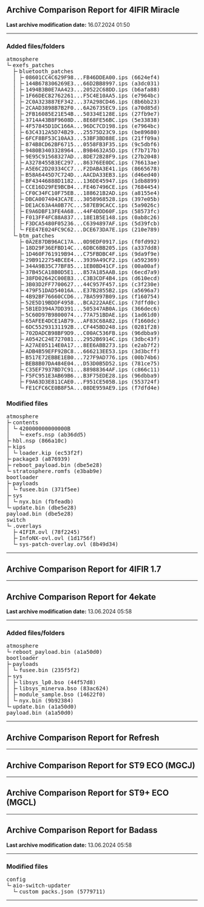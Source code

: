 <h2>Archive Comparison Report for <b>4IFIR Miracle</b></h2><b>Last archive modification date:</b> 16.07.2024 01:50<hr>

<h3>Added files/folders</h3>
<pre>atmosphere
└╴exefs_patches
  ├╴bluetooth_patches
  │ ├╴08601CC4C629F98...FB46DDEA00.ips (6624ef4)
  │ ├╴144B678306269E3...66D2BB8997.ips (a3dc031)
  │ ├╴1494B3B0E7AA423...20522C68DD.ips (b6afa88)
  │ ├╴1F66DEC82762261...F5C4E10AA5.ips (e7964bc)
  │ ├╴2C0A323887EF342...37A298CD46.ips (8b6bb23)
  │ ├╴2CAAD3898B7B2F0...6A26735EC9.ips (a70d85d)
  │ ├╴2FB16085E21E54B...50334E128E.ips (27fb9e7)
  │ ├╴3714A43B8F9608D...8E68FE56BC.ips (5e33838)
  │ ├╴4F57845D1DC166A...96DC7CD198.ips (e7964bc)
  │ ├╴63C4312A5D74B29...25575D23C9.ips (be89680)
  │ ├╴6FCF8BF53C10AA3...53BF3BD88E.ips (21ff09a)
  │ ├╴874B8CD62BF6715...0558FB3F35.ips (9c5dbf6)
  │ ├╴9480B3403328964...B9B4632A5D.ips (f7b717b)
  │ ├╴9E95C91568327AD...8DE72B28F9.ips (27b2048)
  │ ├╴A3278455B3EC297...86376EE0DC.ips (76613ae)
  │ ├╴A5E6C2D20334CC7...F2DABA3E41.ips (8665678)
  │ ├╴B58A6445D7C724D...AACDA33EB3.ips (d46ed40)
  │ ├╴BF43446888D1182...136DE45947.ips (1db8899)
  │ ├╴CCE16D29FE9BCB4...FE467496CE.ips (7684454)
  │ ├╴CF0C34FC10F75EB...188621B2AD.ips (a8155e4)
  │ ├╴DBCA0074043CA7E...3058968528.ips (397e05b)
  │ ├╴DE1AC63A4A0B77C...587EB9CACC.ips (5a9026c)
  │ ├╴E9A6DBF13FE4A68...44F4DDD60F.ips (58573fc)
  │ ├╴F013FF4FC88A837...18E1B5E148.ips (0ab8c26)
  │ ├╴F3DCA5480F05236...C6394897AF.ips (5d39fcb)
  │ └╴FEE47E024FC9C62...DCE673DA7E.ips (210e789)
  └╴btm_patches
    ├╴0A2E87DB96AC17A...0D9EDF0917.ips (f0fd992)
    ├╴18D29F36EFBD14C...6DBC6BB205.ips (a337dd8)
    ├╴1D460F761919B94...C75FBDBC4F.ips (9da9f9e)
    ├╴29B9122754BCEE4...3939A49CF2.ips (a592369)
    ├╴344A9B35C77BF85...1EB0BD41CF.ips (00a00af)
    ├╴37B45CA18B0D5E1...857A185AAB.ips (6ecd7a9)
    ├╴38FD02642C00EB3...C3B3CDF4B4.ips (d610ecd)
    ├╴3B03D2FF7700627...44C957F457.ips (c3f230e)
    ├╴479F51DAD54016A...E37B2855B2.ips (a5696a7)
    ├╴4B92BF76660CCD6...7BA5997B09.ips (f160754)
    ├╴52E5D19BDDF4958...BCA222AAEC.ips (7dffd0c)
    ├╴5B1ED394A7DD391...505347AB0A.ips (366dec6)
    ├╴5C60D97B9800074...77A751BDAE.ips (1ad61d0)
    ├╴65AFEE4DCE1AB79...AF83C68A82.ips (f1660dc)
    ├╴6DC55293131192B...CF445BD248.ips (0281f28)
    ├╴702DADCB98BF9D9...C00AC536FB.ips (96dbba9)
    ├╴A0542C24E727081...2952B6914C.ips (3dbc43f)
    ├╴A27AE05114E0A17...8EE6ABB273.ips (e2ab7f2)
    ├╴ADB4B59EFF92BC8...666213EE53.ips (3d3bcff)
    ├╴B517E72EBBE1EB0...727F9AD776.ips (00b74b6)
    ├╴BEB8B07DA484E04...D53D0B5D52.ips (781ce75)
    ├╴C35EF7937BD7C91...88988364AF.ips (c866c11)
    ├╴F5FC951E3AB69B6...B3F75EDE28.ips (96dbba9)
    ├╴F9A63D3E811CAE0...F951CE505B.ips (553724f)
    └╴FE1CFC6CE0B8F5A...08DE959AE9.ips (f7dfd4e)
</pre>
<h3>Modified files</h3>
<pre>atmosphere
├╴contents
│ └╴420000000000000B
│   └╴exefs.nsp (ab36dd5)
├╴hbl.nsp (866a10c)
├╴kips
│ └╴loader.kip (ec53f2f)
├╴package3 (a876939)
├╴reboot_payload.bin (dbe5e28)
└╴stratosphere.romfs (e3bab9e)
bootloader
├╴payloads
│ └╴fusee.bin (371f5ee)
├╴sys
│ └╴nyx.bin (fbfeadb)
└╴update.bin (dbe5e28)
payload.bin (dbe5e28)
switch
└╴.overlays
  ├╴4IFIR.ovl (78f2245)
  ├╴InfoNX-ovl.ovl (1d1756f)
  └╴sys-patch-overlay.ovl (8b49d34)
</pre>
<hr>

<h2>Archive Comparison Report for <b>4IFIR 1.7</b></h2><hr>

<h2>Archive Comparison Report for <b>4ekate</b></h2><b>Last archive modification date:</b> 13.06.2024 05:58<hr>

<h3>Added files/folders</h3>
<pre>atmosphere
└╴reboot_payload.bin (a1a50d0)
bootloader
├╴payloads
│ └╴fusee.bin (235f5f2)
├╴sys
│ ├╴libsys_lp0.bso (44f57d8)
│ ├╴libsys_minerva.bso (83ac624)
│ ├╴module_sample.bso (14622f0)
│ └╴nyx.bin (9b92384)
└╴update.bin (a1a50d0)
payload.bin (a1a50d0)
</pre>
<hr>

<h2>Archive Comparison Report for <b>Refresh</b></h2><hr>

<h2>Archive Comparison Report for <b>ST9 ECO (MGCJ)</b></h2><hr>

<h2>Archive Comparison Report for <b>ST9+ ECO (MGCL)</b></h2><hr>

<h2>Archive Comparison Report for <b>Badass</b></h2><b>Last archive modification date:</b> 13.06.2024 05:58<hr>

<h3>Modified files</h3>
<pre>config
└╴aio-switch-updater
  └╴custom_packs.json (5779711)
</pre>
<hr>

